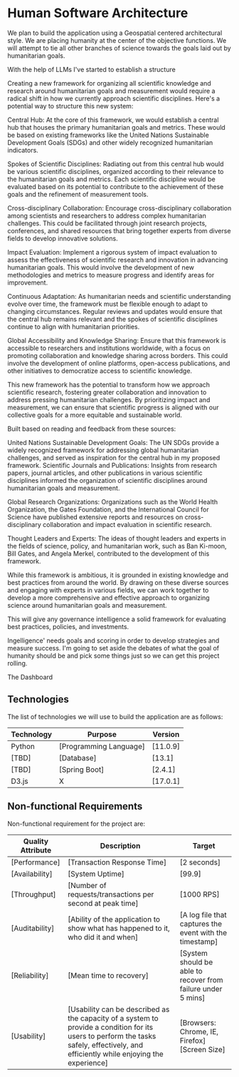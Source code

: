 # Human Software Architecture

We plan to build the application using a Geospatial centered architectural style. We are placing humanity at the center of the objective functions.  We will attempt to tie all other branches of science towards the goals laid out by humanitarian goals.

With the help of LLMs I've started to establish a structure

Creating a new framework for organizing all scientific knowledge and research around humanitarian goals and measurement would require a radical shift in how we currently approach scientific disciplines. Here's a potential way to structure this new system:

Central Hub: At the core of this framework, we would establish a central hub that houses the primary humanitarian goals and metrics. These would be based on existing frameworks like the United Nations Sustainable Development Goals (SDGs) and other widely recognized humanitarian indicators.

Spokes of Scientific Disciplines: Radiating out from this central hub would be various scientific disciplines, organized according to their relevance to the humanitarian goals and metrics. Each scientific discipline would be evaluated based on its potential to contribute to the achievement of these goals and the refinement of measurement tools.

Cross-disciplinary Collaboration: Encourage cross-disciplinary collaboration among scientists and researchers to address complex humanitarian challenges. This could be facilitated through joint research projects, conferences, and shared resources that bring together experts from diverse fields to develop innovative solutions.

Impact Evaluation: Implement a rigorous system of impact evaluation to assess the effectiveness of scientific research and innovation in advancing humanitarian goals. This would involve the development of new methodologies and metrics to measure progress and identify areas for improvement.

Continuous Adaptation: As humanitarian needs and scientific understanding evolve over time, the framework must be flexible enough to adapt to changing circumstances. Regular reviews and updates would ensure that the central hub remains relevant and the spokes of scientific disciplines continue to align with humanitarian priorities.

Global Accessibility and Knowledge Sharing: Ensure that this framework is accessible to researchers and institutions worldwide, with a focus on promoting collaboration and knowledge sharing across borders. This could involve the development of online platforms, open-access publications, and other initiatives to democratize access to scientific knowledge.

This new framework has the potential to transform how we approach scientific research, fostering greater collaboration and innovation to address pressing humanitarian challenges. By prioritizing impact and measurement, we can ensure that scientific progress is aligned with our collective goals for a more equitable and sustainable world.

Built based on reading and feedback from these sources:

United Nations Sustainable Development Goals: The UN SDGs provide a widely recognized framework for addressing global humanitarian challenges, and served as inspiration for the central hub in my proposed framework.
Scientific Journals and Publications: Insights from research papers, journal articles, and other publications in various scientific disciplines informed the organization of scientific disciplines around humanitarian goals and measurement.

Global Research Organizations: Organizations such as the World Health Organization, the Gates Foundation, and the International Council for Science have published extensive reports and resources on cross-disciplinary collaboration and impact evaluation in scientific research.

Thought Leaders and Experts: The ideas of thought leaders and experts in the fields of science, policy, and humanitarian work, such as Ban Ki-moon, Bill Gates, and Angela Merkel, contributed to the development of this framework.

While this framework is ambitious, it is grounded in existing knowledge and best practices from around the world. By drawing on these diverse sources and engaging with experts in various fields, we can work together to develop a more comprehensive and effective approach to organizing science around humanitarian goals and measurement.  

This will give any governance intelligence a solid framework for evaluating best practices, policies, and investments.

Ingelligence' needs goals and scoring in order to develop strategies and measure success.  I'm going to set aside the debates of what the goal of humanity should be and pick some things just so we can get this project rolling.

The Dashboard


## Technologies

The list of technologies we will use to build the application are as follows:

| Technology          | Purpose                | Version  |
| ------------------- | ---------------------- | -------- |
| Python             | [Programming Language] | [11.0.9] |
| [TBD]          | [Database]             | [13.1]   |
| [TBD] | [Spring Boot]          | [2.4.1]  |
| D3.js         | X                | [17.0.1] |

## Non-functional Requirements

Non-functional requirement for the project are:

| Quality Attribute | Description                                                  | Target                                                       |
| ----------------- | ------------------------------------------------------------ | ------------------------------------------------------------ |
| [Performance]     | [Transaction Response Time]                                  | [2 seconds]                                                  |
| [Availability]    | [System Uptime]                                              | [99.9]                                                       |
| [Throughput]      | [Number of requests/transactions per second at peak time]    | [1000 RPS]                                                   |
| [Auditability]    | [Ability of the application to show what has happened to it, who did it and when] | [A log file that captures the event with the timestamp]      |
| [Reliability]     | [Mean time to recovery]                                      | [System should be able to recover from failure under 5 mins] |
| [Usability]       | [Usability can be described as the capacity of a system to provide a condition for its users to perform the tasks safely, effectively, and efficiently while enjoying the experience] | [Browsers: Chrome, IE, Firefox] <br />[Screen Size]          |

